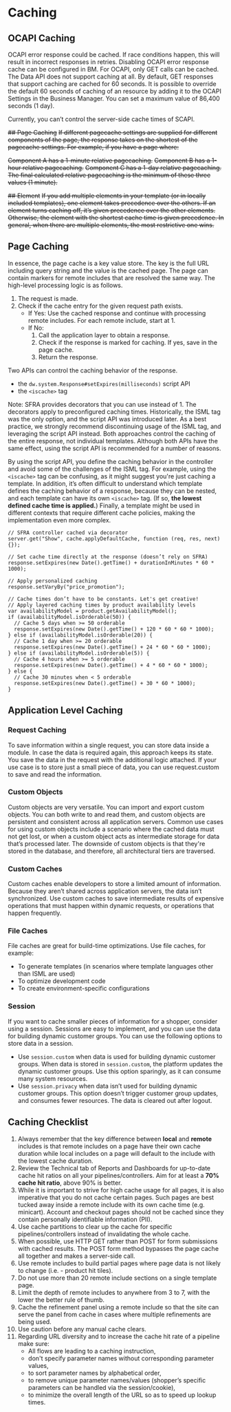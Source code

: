 # Caching

## OCAPI Caching
OCAPI error response could be cached. If race conditions happen, this will result in incorrect responses in retries. Disabling OCAPI error response cache can be configured in BM.
For OCAPI, only GET calls can be cached. The Data API does not support caching at all. By default, GET responses that support caching are cached for 60 seconds. It is possible to override the default 60 seconds of caching of an resource by adding it to the OCAPI Settings in the Business Manager. You can set a maximum value of 86,400 seconds (1 day).

Currently, you can’t control the server-side cache times of SCAPI. 

~~## Page Caching~~
~~If different pagecache settings are supplied for different components of the page, the response takes on the shortest of the pagecache settings. For example, if you have a page where:~~

~~Component A has a 1-minute relative pagecaching.~~
~~Component B has a 1-hour relative pagecaching.~~
~~Component C has a 1-day relative pagecaching.~~
~~The final calculated relative pagecaching is the minimum of these three values (1 minute).~~

~~## <iscache> Element~~
~~If you add multiple <iscache> elements in your template (or in locally included templates), one element takes precedence over the others. If an element turns caching off, it’s given precedence over the other elements. Otherwise, the element with the shortest cache time is given precedence. In general, when there are multiple <iscache> elements, the most restrictive one wins.~~

## Page Caching
In essence, the page cache is a key value store. The key is the full URL including query string and the value is the cached page. The page can contain markers for remote includes that are resolved the same way. The high-level processing logic is as follows.

1. The request is made.
2. Check if the cache entry for the given request path exists.
   * If Yes: Use the cached response and continue with processing remote includes. For each remote include, start at 1.
   * If No:
      1. Call the application layer to obtain a response.
      2. Check if the response is marked for caching. If yes, save in the page cache.
      3. Return the response.
   
Two APIs can control the caching behavior of the response.
- the `dw.system.Response#setExpires(milliseconds)` script API
- the `<iscache>` tag

Note: SFRA provides decorators that you can use instead of 1. The decorators apply to preconfigured caching times. Historically, the ISML tag was the only option, and the script API was introduced later. As a best practice, we strongly recommend discontinuing usage of the ISML tag, and leveraging the script API instead. Both approaches control the caching of the entire response, not individual templates. Although both APIs have the same effect, using the script API is recommended for a number of reasons.

By using the script API, you define the caching behavior in the controller and avoid some of the challenges of the ISML tag. For example, using the `<iscache>` tag can be confusing, as it might suggest you're just caching a template. In addition, it’s often difficult to understand which template defines the caching behavior of a response, because they can be nested, and each template can have its own `<iscache>` tag. (If so, **the lowest defined cache time is applied.**) Finally, a template might be used in different contexts that require different cache policies, making the implementation even more complex.

```
// SFRA controller cached via decorator
server.get("Show", cache.applyDefaultCache, function (req, res, next) {});

// Set cache time directly at the response (doesn’t rely on SFRA)
response.setExpires(new Date().getTime() + durationInMinutes * 60 * 1000);

// Apply personalized caching
response.setVaryBy("price_promotion");

// Cache times don’t have to be constants. Let's get creative!
// Apply layered caching times by product availability levels
var availabilityModel = product.getAvailabilityModel();
if (availabilityModel.isOrderable(50)) {
  // Cache 5 days when >= 50 orderable
  response.setExpires(new Date().getTime() + 120 * 60 * 60 * 1000);
} else if (availabilityModel.isOrderable(20)) {
  // Cache 1 day when >= 20 orderable
  response.setExpires(new Date().getTime() + 24 * 60 * 60 * 1000);
} else if (availabilityModel.isOrderable(5)) {
  // Cache 4 hours when >= 5 orderable
  response.setExpires(new Date().getTime() + 4 * 60 * 60 * 1000);
} else {
  // Cache 30 minutes when < 5 orderable
  response.setExpires(new Date().getTime() + 30 * 60 * 1000);
}
```

## Application Level Caching

### Request Caching
To save information within a single request, you can store data inside a module. In case the data is required again, this approach keeps its state. You save the data in the request with the additional logic attached. If your use case is to store just a small piece of data, you can use request.custom to save and read the information.

### Custom Objects 
Custom objects are very versatile. You can import and export custom objects. You can both write to and read them, and custom objects are persistent and consistent across all application servers. Common use cases for using custom objects include a scenario where the cached data must not get lost, or when a custom object acts as intermediate storage for data that’s processed later. The downside of custom objects is that they're stored in the database, and therefore, all architectural tiers are traversed.

### Custom Caches
Custom caches enable developers to store a limited amount of information. Because they aren’t shared across application servers, the data isn’t synchronized. Use custom caches to save intermediate results of expensive operations that must happen within dynamic requests, or operations that happen frequently.

### File Caches
File caches are great for build-time optimizations. Use file caches, for example:
 - To generate templates (in scenarios where template languages other than ISML are used)
 - To optimize development code
 - To create environment-specific configurations

### Session
If you want to cache smaller pieces of information for a shopper, consider using a session. Sessions are easy to implement, and you can use the data for building dynamic customer groups. You can use the following options to store data in a session.

- Use `session.custom` when data is used for building dynamic customer groups. When data is stored in `session.custom`, the platform updates the dynamic customer groups. Use this option sparingly, as it can consume many system resources.
- Use `session.privacy` when data isn’t used for building dynamic customer groups. This option doesn’t trigger customer group updates, and consumes fewer resources. The data is cleared out after logout.

## Caching Checklist
1. Always remember that the key difference between **local** and **remote** includes is that remote includes on a page have their own cache duration while local includes on a page will default to the include with the lowest cache duration.
2. Review the Technical tab of Reports and Dashboards for up-to-date cache hit ratios on all your pipelines/controllers. Aim for at least a **70% cache hit ratio**, above 90% is better.
3. While it is important to strive for high cache usage for all pages, it is also imperative that you do not cache certain pages. Such pages are best tucked away inside a remote include with its own cache time (e.g. minicart). Account and checkout pages should not be cached since they contain personally identifiable information (PII).
4. Use cache partitions to clear up the cache for specific pipelines/controllers instead of invalidating the whole cache.
5. When possible, use HTTP GET rather than POST for form submissions with cached results. The POST form method bypasses the page cache all together and makes a server-side call.
6. Use remote includes to build partial pages where page data is not likely to change (i.e. - product hit tiles).
7. Do not use more than 20 remote include sections on a single template page.
8. Limit the depth of remote includes to anywhere from 3 to 7, with the lower the better rule of thumb.
9. Cache the refinement panel using a remote include so that the site can serve the panel from cache in cases where multiple refinements are being used.
10. Use caution before any manual cache clears.
11. Regarding URL diversity and to increase the cache hit rate of a pipeline make sure:
    * All flows are leading to a caching instruction,
    * don't specify parameter names without corresponding parameter values,
    * to sort parameter names by alphabetical order,
    * to remove unique parameter names/values (shopper’s specific parameters can be handled via the session/cookie),
    * to minimize the overall length of the URL so as to speed up lookup times.